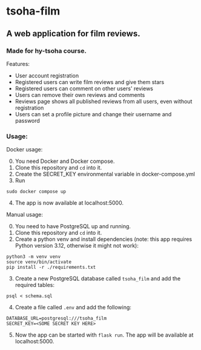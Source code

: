 # tsoha-film
## A web application for film reviews.
### Made for hy-tsoha course.

Features:

- User account registration
- Registered users can write film reviews and give them stars
- Registered users can comment on other users' reviews
- Users can remove their own reviews and comments
- Reviews page shows all published reviews from all users, even without registration
- Users can set a profile picture and change their username and password

### Usage:
Docker usage:

0. You need Docker and Docker compose.
1. Clone this repository and `cd` into it.
2. Create the SECRET_KEY environmental variable in docker-compose.yml
3. Run 
```
sudo docker compose up
```
4. The app is now available at localhost:5000.

Manual usage:

0. You need to have PostgreSQL up and running.
1. Clone this repository and `cd` into it.
2. Create a python venv and install dependencies (note: this app requires Python version 3.12, otherwise it might not work):
```
python3 -m venv venv
source venv/bin/activate
pip install -r ./requirements.txt
```
3. Create a new PostgreSQL database called `tsoha_film` and add the required tables:
```
psql < schema.sql
```

4. Create a file called `.env` and add the following:
```
DATABASE_URL=postgresql:///tsoha_film
SECRET_KEY=<SOME SECRET KEY HERE>
```

5. Now the app can be started with `flask run`. The app will be available at localhost:5000.
